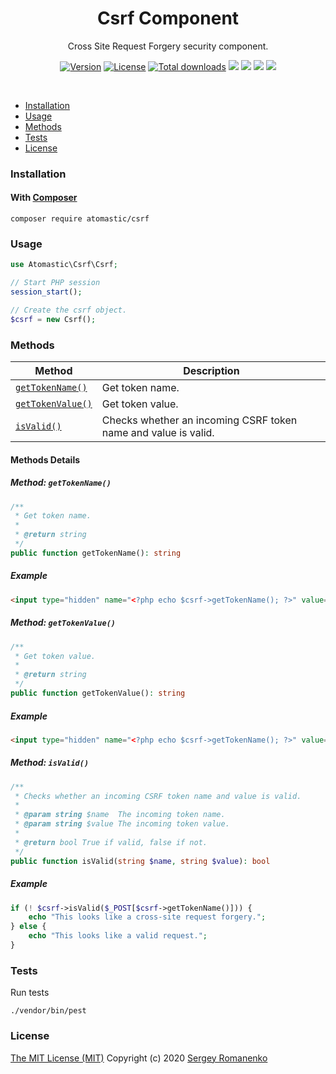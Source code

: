 <h1 align="center">Csrf Component</h1>
<p align="center">
Cross Site Request Forgery security component.
</p>
<p align="center">
<a href="https://github.com/atomastic/csrf/releases"><img alt="Version" src="https://img.shields.io/github/release/atomastic/csrf.svg?label=version&color=green"></a> <a href="https://github.com/atomastic/csrf"><img src="https://img.shields.io/badge/license-MIT-blue.svg?color=green" alt="License"></a> <a href="https://packagist.org/packages/atomastic/csrf"><img src="https://poser.pugx.org/atomastic/csrf/downloads" alt="Total downloads"></a> <img src="https://github.com/atomastic/csrf/workflows/Static%20Analysis/badge.svg?branch=dev"> <img src="https://github.com/atomastic/csrf/workflows/Tests/badge.svg"> <a href="https://app.codacy.com/gh/atomastic/csrf?utm_source=github.com&utm_medium=referral&utm_content=atomastic/csrf&utm_campaign=Badge_Grade"><img src="https://app.codacy.com/project/badge/Grade/97d21d0ac6024f78ba535255c80422e6"></a> <a href="https://codeclimate.com/github/atomastic/csrf/maintainability"><img src="https://api.codeclimate.com/v1/badges/b3c645f65e77a79e4a19/maintainability" /></a>
</p>

<br>

* [Installation](#installation)
* [Usage](#usage)
* [Methods](#methods)
* [Tests](#tests)
* [License](#license)

### Installation

#### With [Composer](https://getcomposer.org)

```
composer require atomastic/csrf
```

### Usage

```php
use Atomastic\Csrf\Csrf;

// Start PHP session
session_start();

// Create the csrf object.
$csrf = new Csrf();
```

### Methods

| Method | Description |
|---|---|
| <a href="#csrf_getTokenName">`getTokenName()`</a> | Get token name. |
| <a href="#csrf_getTokenValue">`getTokenValue()`</a> | Get token value. |
| <a href="#csrf_isValid">`isValid()`</a> | Checks whether an incoming CSRF token name and value is valid. |

#### Methods Details

##### <a name="csrf_getTokenName"></a> Method: `getTokenName()`

```php
/**
 * Get token name.
 *
 * @return string
 */
public function getTokenName(): string
```

##### Example

```html
<input type="hidden" name="<?php echo $csrf->getTokenName(); ?>" value="<?php echo $csrf->getTokenValue(); ?>"></input>
```

##### <a name="csrf_getTokenValue"></a> Method: `getTokenValue()`

```php
/**
 * Get token value.
 *
 * @return string
 */
public function getTokenValue(): string
```

##### Example

```html
<input type="hidden" name="<?php echo $csrf->getTokenName(); ?>" value="<?php echo $csrf->getTokenValue(); ?>" />
```

##### <a name="csrf_isValid"></a> Method: `isValid()`

```php
/**
 * Checks whether an incoming CSRF token name and value is valid.
 *
 * @param string $name  The incoming token name.
 * @param string $value The incoming token value.
 *
 * @return bool True if valid, false if not.
 */
public function isValid(string $name, string $value): bool
```

##### Example

```php
if (! $csrf->isValid($_POST[$csrf->getTokenName()])) {
    echo "This looks like a cross-site request forgery.";
} else {
    echo "This looks like a valid request.";
}
```

### Tests

Run tests

```
./vendor/bin/pest
```

### License
[The MIT License (MIT)](https://github.com/atomastic/csrf/blob/master/LICENSE.txt)
Copyright (c) 2020 [Sergey Romanenko](https://github.com/Awilum)
